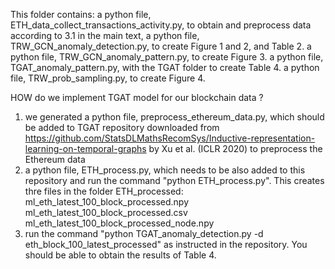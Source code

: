 This folder contains:
a python file, ETH_data_collect_transactions_activity.py, to obtain and preprocess data according to 3.1 in the main text,
a python file, TRW_GCN_anomaly_detection.py, to create Figure 1 and 2, and Table 2.
a python file, TRW_GCN_anomaly_pattern.py, to create Figure 3.
a python file, TGAT_anomaly_pattern.py, with the TGAT folder to create Table 4.
a python file, TRW_prob_sampling.py, to create Figure 4.

HOW do we implement TGAT model for our blockchain data ?
1. we generated a python file, preprocess_ethereum_data.py, which should be added to TGAT repository downloaded from https://github.com/StatsDLMathsRecomSys/Inductive-representation-learning-on-temporal-graphs by Xu et al. (ICLR 2020) to preprocess the Ethereum data 
2. a python file, ETH_process.py, which needs to be also added to this repository and run the command "python ETH_process.py". This creates thre files in the folder ETH_processed: ml_eth_latest_100_block_processed.npy ml_eth_latest_100_block_processed.csv  ml_eth_latest_100_block_processed_node.npy
3. run the command "python TGAT_anomaly_detection.py -d eth_block_100_latest_processed" as instructed in the repository. You should be able to obtain the results of Table 4. 